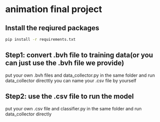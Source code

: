 # animation final project

## Install the reqiured packages
```bash
pip install -r requirements.txt
```
## Step1: convert .bvh file to training data(or you can just use the .bvh file we provide)
put your own .bvh files and data_collector.py in the same folder and run data_collector directtly
you can name your .csv file by yourself

## Step2: use the .csv file to run the model
put your own .csv file and classifier.py in the same folder and run data_collector directly
